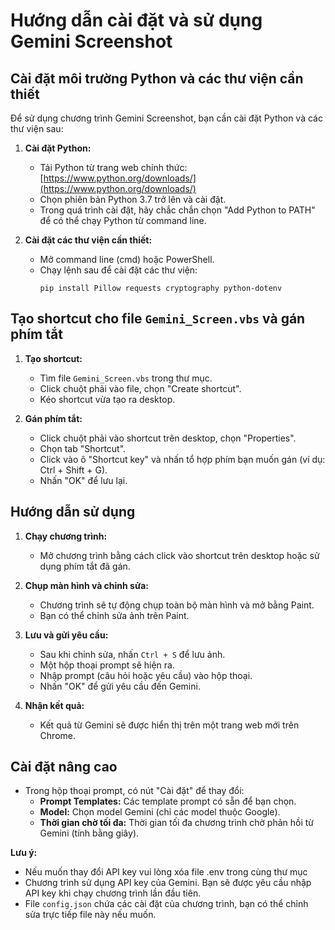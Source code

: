 # Hướng dẫn cài đặt và sử dụng Gemini Screenshot

## Cài đặt môi trường Python và các thư viện cần thiết

Để sử dụng chương trình Gemini Screenshot, bạn cần cài đặt Python và các thư viện sau:

1.  **Cài đặt Python:**
    *   Tải Python từ trang web chính thức: [https://www.python.org/downloads/](https://www.python.org/downloads/)
    *   Chọn phiên bản Python 3.7 trở lên và cài đặt.
    *   Trong quá trình cài đặt, hãy chắc chắn chọn "Add Python to PATH" để có thể chạy Python từ command line.

2.  **Cài đặt các thư viện cần thiết:**
    *   Mở command line (cmd) hoặc PowerShell.
    *   Chạy lệnh sau để cài đặt các thư viện:
        ```
        pip install Pillow requests cryptography python-dotenv
        ```

## Tạo shortcut cho file `Gemini_Screen.vbs` và gán phím tắt

1.  **Tạo shortcut:**
    *   Tìm file `Gemini_Screen.vbs` trong thư mục.
    *   Click chuột phải vào file, chọn "Create shortcut".
    *   Kéo shortcut vừa tạo ra desktop.

2.  **Gán phím tắt:**
    *   Click chuột phải vào shortcut trên desktop, chọn "Properties".
    *   Chọn tab "Shortcut".
    *   Click vào ô "Shortcut key" và nhấn tổ hợp phím bạn muốn gán (ví dụ: Ctrl + Shift + G).
    *   Nhấn "OK" để lưu lại.

## Hướng dẫn sử dụng

1.  **Chạy chương trình:**
    *   Mở chương trình bằng cách click vào shortcut trên desktop hoặc sử dụng phím tắt đã gán.

2.  **Chụp màn hình và chỉnh sửa:**
    *   Chương trình sẽ tự động chụp toàn bộ màn hình và mở bằng Paint.
    *   Bạn có thể chỉnh sửa ảnh trên Paint.

3.  **Lưu và gửi yêu cầu:**
    *   Sau khi chỉnh sửa, nhấn `Ctrl + S` để lưu ảnh.
    *   Một hộp thoại prompt sẽ hiện ra.
    *   Nhập prompt (câu hỏi hoặc yêu cầu) vào hộp thoại.
    *   Nhấn "OK" để gửi yêu cầu đến Gemini.

4.  **Nhận kết quả:**
    *   Kết quả từ Gemini sẽ được hiển thị trên một trang web mới trên Chrome.

## Cài đặt nâng cao

*   Trong hộp thoại prompt, có nút "Cài đặt" để thay đổi:
    *   **Prompt Templates:** Các template prompt có sẵn để bạn chọn.
    *   **Model:** Chọn model Gemini (chỉ các model thuộc Google).
    *   **Thời gian chờ tối đa:** Thời gian tối đa chương trình chờ phản hồi từ Gemini (tính bằng giây).

**Lưu ý:**
*   Nếu muốn thay đổi API key vui lòng xóa file .env trong cùng thư mục
*   Chương trình sử dụng API key của Gemini. Bạn sẽ được yêu cầu nhập API key khi chạy chương trình lần đầu tiên.
*   File `config.json` chứa các cài đặt của chương trình, bạn có thể chỉnh sửa trực tiếp file này nếu muốn.

